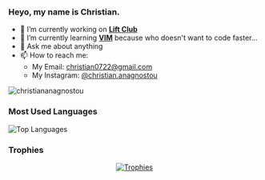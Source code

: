 ### Heyo, my name is Christian.

<!-- I love [anime](https://myanimelist.net/animelist/maxhero), games, [game development](https://en.wikipedia.org/wiki/Video_game_development) and [functional programming](https://en.wikipedia.org/wiki/Functional_programming). -->

- 🔭 I’m currently working on [**Lift Club**](https://github.com/christiananagnostou/workout-logger)
- 🌱 I’m currently learning [**VIM**](https://www.vim.org/) because who doesn't want to code faster...
- 💬 Ask me about anything
- 📫 How to reach me:
  - My Email: [christian0722@gmail.com](mailto:christian0722@gmail.com)
  - My Instagram: [@christian.anagnostou](https://www.instagram.com/christian.anagnostou/)

<!-- ### 📋 Projects
#### TypeScript
  | Name | Type | Description |
  | --- | --- | --- |
  | [Tiling Chat](https://github.com/themaxhero/Tiling-Chat) | Personal Project | An i3-wm inspired chat client made in Elm |
  | [Hero Music Player](https://github.com/themaxhero/Hero-Music-Player) | Personal Project | A Music Player with Minimalistic design made in Elm |
  | [HEborn](https://github.com/HackerExperience/HEBorn) | [Hacker Experience 2](https://github.com/HackerExperience)'s Frontend - As an Employee | A Hacker Simulation Game |
  | Elm Calculator | Personal Project | My first elm project |
#### JavaScript
  | Name | Type | Description |
  | --- | --- | --- |
  | [Carrier Pigeon](https://github.com/themaxhero/CarrierPigeon) | Personal Project |  A Realtime Chat Server. |
  | [Arch-Composer](https://github.com/themaxhero/Arch-Composer) | Personal Project | My way of creating a reusable custom install of archlinux. |
  | [Helix](https://github.com/HackerExperience/Helix) | [Hacker Experience 2](https://github.com/HackerExperience)'s Backend - As an Employee | A Hacker Simulation Game | -->

<p align="left"> <img src="https://komarev.com/ghpvc/?username=christiananagnostou&color=272822" alt="christiananagnostou" /> </p>

### Most Used Languages
![Top Languages](https://github-readme-stats.vercel.app/api/top-langs/?layout=compact&theme=monokai&username=christiananagnostou&langs_count=6)

### Trophies
<p align="center">
  <a href="https://github.com/ryo-ma/github-profile-trophy" align="center">
    <img align="center" src="https://github-profile-trophy.vercel.app/?theme=monokai&margin-w=8&column=7&username=christiananagnostou" alt="Trophies" />
  </a>
</p>
